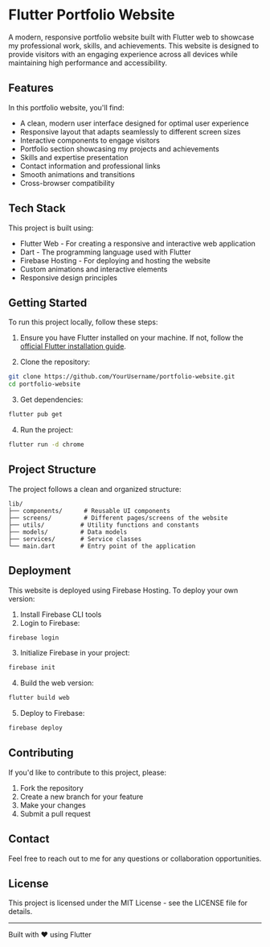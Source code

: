 # Flutter Portfolio Website

A modern, responsive portfolio website built with Flutter web to showcase my professional work, skills, and achievements. This website is designed to provide visitors with an engaging experience across all devices while maintaining high performance and accessibility.

## Features

In this portfolio website, you'll find:

- A clean, modern user interface designed for optimal user experience
- Responsive layout that adapts seamlessly to different screen sizes
- Interactive components to engage visitors
- Portfolio section showcasing my projects and achievements
- Skills and expertise presentation
- Contact information and professional links
- Smooth animations and transitions
- Cross-browser compatibility

## Tech Stack

This project is built using:

- Flutter Web - For creating a responsive and interactive web application
- Dart - The programming language used with Flutter
- Firebase Hosting - For deploying and hosting the website
- Custom animations and interactive elements
- Responsive design principles

## Getting Started

To run this project locally, follow these steps:

1. Ensure you have Flutter installed on your machine. If not, follow the [official Flutter installation guide](https://flutter.dev/docs/get-started/install).

2. Clone the repository:
```bash
git clone https://github.com/YourUsername/portfolio-website.git
cd portfolio-website
```

3. Get dependencies:
```bash
flutter pub get
```

4. Run the project:
```bash
flutter run -d chrome
```

## Project Structure

The project follows a clean and organized structure:

```
lib/
├── components/      # Reusable UI components
├── screens/         # Different pages/screens of the website
├── utils/          # Utility functions and constants
├── models/         # Data models
├── services/       # Service classes
└── main.dart       # Entry point of the application
```

## Deployment

This website is deployed using Firebase Hosting. To deploy your own version:

1. Install Firebase CLI tools
2. Login to Firebase:
```bash
firebase login
```

3. Initialize Firebase in your project:
```bash
firebase init
```

4. Build the web version:
```bash
flutter build web
```

5. Deploy to Firebase:
```bash
firebase deploy
```

## Contributing

If you'd like to contribute to this project, please:

1. Fork the repository
2. Create a new branch for your feature
3. Make your changes
4. Submit a pull request

## Contact

Feel free to reach out to me for any questions or collaboration opportunities.

## License

This project is licensed under the MIT License - see the LICENSE file for details.

---

Built with ❤️ using Flutter